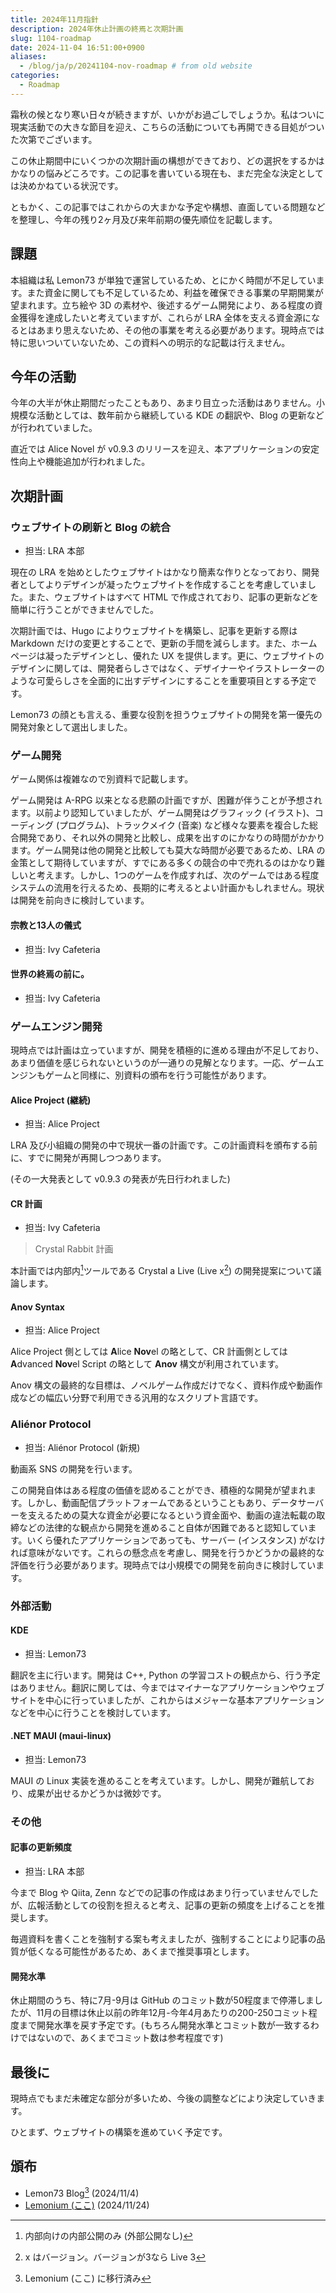 ```yaml
---
title: 2024年11月指針
description: 2024年休止計画の終焉と次期計画
slug: 1104-roadmap
date: 2024-11-04 16:51:00+0900
aliases:
  - /blog/ja/p/20241104-nov-roadmap # from old website
categories:
  - Roadmap
---
```


霜秋の候となり寒い日々が続きますが、いかがお過ごしでしょうか。私はついに現実活動での大きな節目を迎え、こちらの活動についても再開できる目処がついた次第でございます。

この休止期間中にいくつかの次期計画の構想ができており、どの選択をするかはかなりの悩みどころです。この記事を書いている現在も、まだ完全な決定としては決めかねている状況です。

ともかく、この記事ではこれからの大まかな予定や構想、直面している問題などを整理し、今年の残り2ヶ月及び来年前期の優先順位を記載します。

## 課題

本組織は私 Lemon73 が単独で運営しているため、とにかく時間が不足しています。また資金に関しても不足しているため、利益を確保できる事業の早期開業が望まれます。立ち絵や 3D の素材や、後述するゲーム開発により、ある程度の資金獲得を達成したいと考えていますが、これらが LRA 全体を支える資金源になるとはあまり思えないため、その他の事業を考える必要があります。現時点では特に思いついていないため、この資料への明示的な記載は行えません。

## 今年の活動

今年の大半が休止期間だったこともあり、あまり目立った活動はありません。小規模な活動としては、数年前から継続している KDE の翻訳や、Blog の更新などが行われていました。

直近では Alice Novel が v0.9.3 のリリースを迎え、本アプリケーションの安定性向上や機能追加が行われました。

## 次期計画

### ウェブサイトの刷新と Blog の統合

- 担当: LRA 本部

現在の LRA を始めとしたウェブサイトはかなり簡素な作りとなっており、開発者としてよりデザインが凝ったウェブサイトを作成することを考慮していました。また、ウェブサイトはすべて HTML で作成されており、記事の更新などを簡単に行うことができませんでした。

次期計画では、Hugo によりウェブサイトを構築し、記事を更新する際は Markdown だけの変更とすることで、更新の手間を減らします。また、ホームページは凝ったデザインとし、優れた UX を提供します。更に、ウェブサイトのデザインに関しては、開発者らしさではなく、デザイナーやイラストレーターのような可愛らしさを全面的に出すデザインにすることを重要項目とする予定です。

Lemon73 の顔とも言える、重要な役割を担うウェブサイトの開発を第一優先の開発対象として選出しました。

### ゲーム開発

ゲーム関係は複雑なので別資料で記載します。

ゲーム開発は A-RPG 以来となる悲願の計画ですが、困難が伴うことが予想されます。以前より認知していましたが、ゲーム開発はグラフィック (イラスト)、コーディング (プログラム)、トラックメイク (音楽) など様々な要素を複合した総合開発であり、それ以外の開発と比較し、成果を出すのにかなりの時間がかかります。ゲーム開発は他の開発と比較しても莫大な時間が必要であるため、LRA の金策として期待していますが、すでにある多くの競合の中で売れるのはかなり難しいと考えます。しかし、1つのゲームを作成すれば、次のゲームではある程度システムの流用を行えるため、長期的に考えるとよい計画かもしれません。現状は開発を前向きに検討しています。

#### 宗教と13人の儀式

- 担当: Ivy Cafeteria

#### 世界の終焉の前に。

- 担当: Ivy Cafeteria

### ゲームエンジン開発

現時点では計画は立っていますが、開発を積極的に進める理由が不足しており、あまり価値を感じられないというのが一通りの見解となります。一応、ゲームエンジンもゲームと同様に、別資料の頒布を行う可能性があります。

#### Alice Project (継続)

- 担当: Alice Project

LRA 及び小組織の開発の中で現状一番の計画です。この計画資料を頒布する前に、すでに開発が再開しつつあります。

(その一大発表として v0.9.3 の発表が先日行われました)

#### CR 計画

- 担当: Ivy Cafeteria

> Crystal Rabbit 計画

本計画では内部内[^inside-of-inside]ツールである Crystal a Live (Live x[^live-x]) の開発提案について議論します。

[^inside-of-inside]: 内部向けの内部公開のみ (外部公開なし)
[^live-x]: x はバージョン。バージョンが3なら Live 3

#### Anov Syntax

- 担当: Alice Project

Alice Project 側としては **A**lice **Nov**el の略として、CR 計画側としては **A**dvanced **Nov**el Script の略として **Anov** 構文が利用されています。

Anov 構文の最終的な目標は、ノベルゲーム作成だけでなく、資料作成や動画作成などの幅広い分野で利用できる汎用的なスクリプト言語です。

### Aliénor Protocol

- 担当: Aliénor Protocol (新規)

動画系 SNS の開発を行います。

この開発自体はある程度の価値を認めることができ、積極的な開発が望まれます。しかし、動画配信プラットフォームであるということもあり、データサーバーを支えるための莫大な資金が必要になるという資金面や、動画の違法転載の取締などの法律的な観点から開発を進めること自体が困難であると認知しています。いくら優れたアプリケーションであっても、サーバー (インスタンス) がなければ意味がないです。これらの懸念点を考慮し、開発を行うかどうかの最終的な評価を行う必要があります。現時点では小規模での開発を前向きに検討しています。

### 外部活動

#### KDE

- 担当: Lemon73

翻訳を主に行います。開発は C++, Python の学習コストの観点から、行う予定はありません。翻訳に関しては、今まではマイナーなアプリケーションやウェブサイトを中心に行っていましたが、これからはメジャーな基本アプリケーションなどを中心に行うことを検討しています。

#### .NET MAUI (maui-linux)

- 担当: Lemon73

MAUI の Linux 実装を進めることを考えています。しかし、開発が難航しており、成果が出せるかどうかは微妙です。

### その他

#### 記事の更新頻度

- 担当: LRA 本部

今まで Blog や Qiita, Zenn などでの記事の作成はあまり行っていませんでしたが、広報活動としての役割を担えると考え、記事の更新の頻度を上げることを推奨します。

毎週資料を書くことを強制する案も考えましたが、強制することにより記事の品質が低くなる可能性があるため、あくまで推奨事項とします。

#### 開発水準

休止期間のうち、特に7月-9月は GitHub のコミット数が50程度まで停滞しましたが、11月の目標は休止以前の昨年12月-今年4月あたりの200-250コミット程度まで開発水準を戻す予定です。(もちろん開発水準とコミット数が一致するわけではないので、あくまでコミット数は参考程度です)

## 最後に

現時点でもまだ未確定な部分が多いため、今後の調整などにより決定していきます。

ひとまず、ウェブサイトの構築を進めていく予定です。

## 頒布

- Lemon73 Blog[^new-website] (2024/11/4)
- [Lemonium (ここ)](./) (2024/11/24)

[^new-website]: Lemonium (ここ) に移行済み
